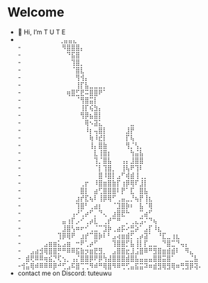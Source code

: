 # Welcome

- 👋 Hi, I’m T U T E
- ⠀⠀⠀⠀⠀⠀⠀⠀⠀⢀⣤⣤⣄⠀⠀⠀⠀⠀⠀⠀⠀⠀⠀⠀⠀⠀⠀⠀⠀⠀⠀⠀⠀⠀⠀⠀⠀⠀⠀⠀
-⠀⠀⠀⠀⠀⠀⠀⠀⠀⠻⣿⣿⣿⡄⠀⠀⠀⠀⠀⠀⠀⠀⠀⠀⠀⠀⠀⠀⠀⠀⠀⠀⠀⠀⠀⠀⠀⠀⠀⠀
-⠀⠀⠀⠀⠀⠀⠀⠀⠀⠀⠙⣯⣿⠀⠀⠀⠀⠀⠀⠀⠀⠀⠀⠀⠀⠀⠀⠀⠀⠀⠀⠀⠀⠀⠀⠀⠀⠀⠀⠀
-⠀⠀⠀⠀⠀⠀⠀⠀⠀⠀⠀⢹⣿⡀⠀⠀⠀⠀⠀⠀⠀⠀⠀⠀⠀⠀⠀⠀⠀⠀⠀⠀⠀⠀⠀⠀⠀⠀⠀⠀
-⠀⠀⠀⠀⠀⠀⠀⠀⠀⠀⠀⠈⣿⣇⠀⠀⠀⠀⠀⠀⠀⠀⠀⠀⠀⠀⠀⠀⠀⠀⠀⠀⠀⠀⠀⠀⠀⠀⠀⠀
-⠀⠀⠀⠀⠀⠀⠀⠀⠀⠀⠀⠀⢻⢺⡄⠀⠀⠀⠀⠀⠀⠀⠀⠀⠀⠀⠀⠀⠀⠀⠀⠀⠀⠀⠀⠀⠀⠀⠀⠀
-⠀⠀⠀⠀⠀⠀⠀⠀⠀⠀⠀⠀⢸⡏⣧⣀⣀⣀⡀⠀⠀⠀⠀⠀⠀⠀⠀⠀⠀⠀⠀⠀⠀⠀⠀⠀⠀⠀⠀⠀
-⠀⠀⠀⠀⠀⠀⠀⠀⠀⠀⢶⣿⣋⣟⠭⣿⣿⠟⠁⠀⠀⠀⠀⠀⠀⠀⠀⠀⠀⠀⠀⠀⠀⠀⠀⠀⠀⠀⠀⠀
-⠀⠀⠀⠀⠀⠀⠀⠀⠀⠀⠀⠀⠈⢻⣿⣭⡇⠀⠀⠀⠀⠀⠀⠀⠀⠀⠀⠀⠀⠀⠀⠀⠀⠀⠀⠀⠀⠀⠀⠀
-⠀⠀⠀⠀⠀⠀⠀⠀⠀⠀⠀⠀⠀⢸⡏⢮⣳⡄⠀⠀⠀⠀⠀⠀⠀⠀⠀⠀⠀⠀⠀⠀⠀⠀⠀⠀⠀⠀⠀⠀
-⠀⠀⠀⠀⠀⠀⠀⠀⠀⠀⠀⠀⠀⢻⡿⣦⣿⡇⠀⠀⠀⠀⠀⠀⠀⠀⠀⠀⠀⠀⠀⠀⠀⠀⠀⠀⠀⠀⠀⠀
-⠀⠀⠀⠀⠀⠀⠀⠀⠀⠀⠀⠀⠀⠀⢿⠢⣽⣅⠀⠀⠀⠀⠀⠀⣀⠀⠀⠀⠀⠀⠀⠀⠀⠀⠀⠀⠀⠀⠀⠀
-⠀⠀⠀⠀⠀⠀⠀⠀⠀⠀⠀⠀⠀⠀⠸⡆⢤⣿⡇⠀⠀⠀⠀⣸⡟⠀⠀⠀⠀⠀⠀⠀⠀⠀⠀⠀⠀⠀⠀⠀
-⠀⠀⠀⠀⠀⠀⠀⠀⠀⠀⠀⠀⠀⠀⠀⢷⠸⣞⡇⠀⠀⠀⠀⡏⢧⠀⠀⠀⠀⠀⠀⠀⠀⠀⠀⠀⠀⠀⠀⠀
-⠀⠀⠀⠀⠀⠀⠀⠀⠀⠀⠀⠀⠀⠀⠀⢸⡄⣿⣷⠀⠀⠀⠀⢻⡈⢣⡀⠀⠀⠀⠀⠀⠀⠀⠀⠀⠀⠀⠀⠀
-⠀⠀⠀⠀⠀⠀⠀⠀⠀⠀⠀⠀⠀⠀⠀⠀⣇⢸⣿⡆⠀⠀⠀⠀⢳⣬⣧⠀⠀⠀⠀⠀⠀⠀⠀⠀⠀⠀⠀⠀
-⠀⠀⠀⠀⠀⠀⠀⠀⠀⠀⠀⠀⠀⠀⠀⠀⢹⡈⣿⣧⠀⠀⢠⡄⣸⣿⣿⠀⠀⠀⠀⠀⠀⠀⠀⠀⠀⠀⠀⠀
-⠀⠀⠀⠀⠀⠀⠀⠀⠀⠀⠀⠀⠀⠀⠀⠀⠈⡇⢹⣿⡀⠀⢸⢧⠟⢹⠇⠀⠀⠀⠀⠀⠀⠀⠀⠀⠀⠀⠀⠀
-⠀⠀⠀⠀⠀⠀⠀⠀⠀⠀⠀⠀⠀⠀⠀⠀⠀⣿⠸⣿⡇⣠⠋⢾⣾⢸⢀⡀⠀⠀⠀⠀⠀⠀⠀⠀⠀⠀⠀⠀
-⠀⠀⠀⠀⠀⠀⠀⠀⠀⠀⠀⠀⠀⢀⡖⠀⠸⣿⣶⣿⣷⡏⢰⡿⢿⠏⣸⡇⠀⠀⠀⠀⠀⠀⠀⠀⠀⠀⠀⠀
-⠀⠀⠀⠀⠀⠀⠀⠀⠀⠀⠀⠀⠀⣿⡇⠀⣴⢋⣿⣿⣿⠇⡟⠁⣏⠀⣿⣧⠀⠀⠀⠀⠀⠀⠀⠀⠀⠀⠀⠀
-⠀⠀⠀⠀⠀⠀⠀⠀⠀⠀⠀⠀⣰⡞⣏⢦⠇⢸⡿⢿⠋⢀⣤⣀⡘⢦⡟⢸⣆⠀⠀⠀⠀⠀⠀⠀⠀⠀⠀⠀
-⠀⠀⠀⠀⠀⠀⠀⠀⠀⠀⠀⠀⢹⣿⠃⢀⣴⡆⠀⠀⠈⣹⣿⡷⠆⠀⣧⠈⢿⠀⠀⠀⠀⠀⠀⠀⠀⠀⠀⠀
-⠀⠀⠀⠀⠀⠀⠀⠀⠀⠀⠀⢠⠜⢁⡴⠋⡀⠙⢄⠀⣰⣿⣟⠓⠀⠀⢉⣴⠋⠀⠀⠀⠀⠀⠀⠀⠀⠀⠀⠀
-⠀⠀⠀⠀⠀⠀⠀⠀⠀⣤⢰⡏⡠⠊⢀⡴⣇⠀⢀⡞⠉⠛⠀⡀⢀⣄⣩⠌⠙⢦⠀⠀⠀⠀⠀⠀⠀⠀⠀⠀
-⠀⠀⠀⠀⠀⠀⠀⠀⠀⣸⣿⢣⠶⠖⠊⢀⣈⠉⣹⡷⢀⣴⡯⠔⣛⡵⠁⣠⡏⠸⣆⠀⠀⠀⠀⠀⠀⠀⠀⠀
-⠀⠀⠀⠀⠀⠀⠀⠀⢹⡿⢿⠟⠀⣰⡞⠉⣿⡷⠇⠃⣠⢴⣶⣾⡋⢀⡴⣽⠁⠀⠘⣏⣀⢰⣆⠀⠀⠀⠀⠀
-⠀⠀⠀⠀⠀⣠⣶⣶⣅⣠⣶⠀⠒⠟⢁⡴⠋⠀⠀⠀⢹⣿⣿⡋⣧⢸⡇⡏⣀⣀⠀⠙⣿⣉⠙⢤⡄⠀⠀⠀
-⠀⠀⣠⣴⣺⢿⣿⣿⡛⠛⠿⠿⣯⣷⡲⣶⣟⣻⡀⠀⣠⣿⣿⣖⣸⣨⣿⠿⠛⣻⣿⣶⣾⣾⠇⠀⠻⣄⠀⠀
-⠀⣾⢟⠿⠿⢶⣮⡙⢏⢢⡀⢠⡌⣿⣿⡿⠟⡿⢳⣼⣿⣿⣿⣾⣿⣧⣤⣤⣤⣿⣿⣭⣿⠁⠀⠀⣀⣈⣧⠀
-⢺⣥⢿⠾⠿⠿⠿⡿⠚⢋⣠⠯⣿⢉⢉⠻⠾⠛⢿⣿⠻⠿⢛⢋⣤⣯⣭⠽⠶⣾⣻⢿⣻⢿⠶⢛⣻⡿⢽⠄
- contact me on Discord: tuteuwu
<!---
theTute/theTute is a ✨ special ✨ repository because its `README.md` (this file) appears on your GitHub profile.
You can click the Preview link to take a look at your changes.
--->
